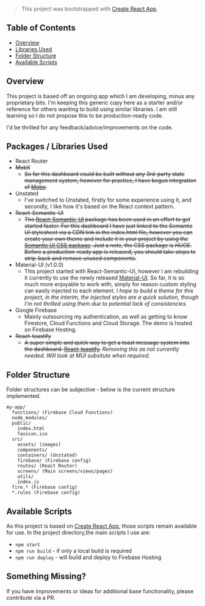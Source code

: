 > This project was bootstrapped with [Create React App](https://github.com/facebookincubator/create-react-app).

## Table of Contents

- [Overview](#overview)
- [Libraries Used](#libraries-used)
- [Folder Structure](#folder-structure)
- [Available Scripts](#available-scripts)

## Overview

This project is based off an ongoing app which I am developing, minus any proprietary bits. I'm keeping this generic copy here as a starter and/or reference for others wanting to build using similar libraries. I am still learning so I do not propose this to be production-ready code.

I'd be thrilled for any feedback/advice/improvements on the code.

## Packages / Libraries Used

- React Router
- ~~MobX~~
  - ~~So far this dashboard could be built without any 3rd-party state management system, however for practice, I have begun integration of [Mobx](https://mobx.js.org/).~~
- Unstated
  - I've switched to Unstated, firstly for some experience using it, and secondly, I like how it's based on the React context pattern.
- ~~React-Semantic-UI~~
  - ~~The [React-Semantic-UI](http://react.semantic-ui.com) package has been used in an effort to get started faster. For this dashboard I have just linked to the Semantic UI stylesheet via a CDN link in the index.html file, however you can create your own theme and include it in your project by using the [Semantic UI CSS package](https://react.semantic-ui.com/usage#semantic-ui-css-package). Just a note, the CSS package is _HUGE_. Before a production-ready app is released, you should take steps to strip-back and remove unused components.~~
- Material-UI (v1.0.0)
  - This project started with React-Semantic-UI, however I am rebuilding it currently to use the newly released [Material-UI](https://material-ui.com). So far, it is so much more enjoyable to work with, simply for reason custom styling can easily injected to each element. _I hope to build a theme for this project, in the interim, the injected styles are a quick solution, though I'm not thrilled using them due to potential lack of consistencies._
- Google Firebase
  - Mainly outsourcing my authentication, as well as getting to know Firestore, Cloud Functions and Cloud Storage. The demo is hosted on Firebase Hosting.
- ~~React-toastify~~
  - ~~A super simple and quick way to get a toast message system into the dashboard. [React-toastify](https://fkhadra.github.io/react-toastify/).~~ _Removing this as not currently needed. Will look at MUI subsitute when required._

## Folder Structure

Folder structures can be subjective - below is the current structure implemented.

```
my-app/
  functions/ (Firebase Cloud Functions)
  node_modules/
  public/
    index.html
    favicon.ico
  src/
    assets/ (images)
    components/
    containers/ (Unstated)
    firebase/ (Firebase config)
    routes/ (React Router)
    screens/ (Main screens/views/pages)
    utils/
    index.js
  fire.* (Firebase config)
  *.rules (Firebase config)
```

## Available Scripts

As this project is based on [Create React App](https://github.com/facebookincubator/create-react-app), those scripts remain available for use. In the project directory,the main scripts I use are:

- `npm start`
- `npm run build` - if only a local build is required
- `npm run deploy` - will build and deploy to Firebase Hosting

## Something Missing?

If you have improvements or ideas for additional base functionality, please contribute via a PR.

